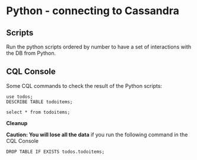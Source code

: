 # Python - connecting to Cassandra

## Scripts

Run the python scripts ordered by number to have a set of interactions with the DB from Python.

## CQL Console

Some CQL commands to check the result of the Python scripts:

```cql
use todos;
DESCRIBE TABLE todoitems;
```

```cql
select * from todoitems;
```

**Cleanup**

**Caution: You will lose all the data** if you run the following command in the CQL Console

```cql
DROP TABLE IF EXISTS todos.todoitems;
```

